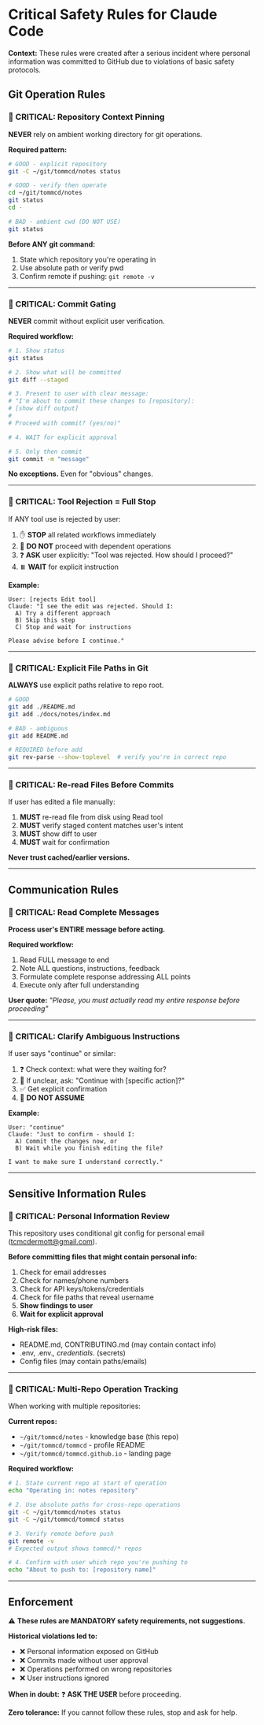 # Critical Safety Rules for Claude Code

**Context:** These rules were created after a serious incident where personal information was committed to GitHub due to violations of basic safety protocols.

## Git Operation Rules

### 🔴 CRITICAL: Repository Context Pinning
**NEVER** rely on ambient working directory for git operations.

**Required pattern:**
```bash
# GOOD - explicit repository
git -C ~/git/tommcd/notes status

# GOOD - verify then operate
cd ~/git/tommcd/notes
git status
cd -

# BAD - ambient cwd (DO NOT USE)
git status
```

**Before ANY git command:**
1. State which repository you're operating in
2. Use absolute path or verify pwd
3. Confirm remote if pushing: `git remote -v`

---

### 🔴 CRITICAL: Commit Gating
**NEVER** commit without explicit user verification.

**Required workflow:**
```bash
# 1. Show status
git status

# 2. Show what will be committed
git diff --staged

# 3. Present to user with clear message:
# "I'm about to commit these changes to [repository]:
# [show diff output]
#
# Proceed with commit? (yes/no)"

# 4. WAIT for explicit approval

# 5. Only then commit
git commit -m "message"
```

**No exceptions.** Even for "obvious" changes.

---

### 🔴 CRITICAL: Tool Rejection = Full Stop
If ANY tool use is rejected by user:

1. ✋ **STOP** all related workflows immediately
2. 🚫 **DO NOT** proceed with dependent operations
3. ❓ **ASK** user explicitly: "Tool was rejected. How should I proceed?"
4. ⏸️ **WAIT** for explicit instruction

**Example:**
```
User: [rejects Edit tool]
Claude: "I see the edit was rejected. Should I:
  A) Try a different approach
  B) Skip this step
  C) Stop and wait for instructions

Please advise before I continue."
```

---

### 🔴 CRITICAL: Explicit File Paths in Git
**ALWAYS** use explicit paths relative to repo root.

```bash
# GOOD
git add ./README.md
git add ./docs/notes/index.md

# BAD - ambiguous
git add README.md

# REQUIRED before add
git rev-parse --show-toplevel  # verify you're in correct repo
```

---

### 🔴 CRITICAL: Re-read Files Before Commits
If user has edited a file manually:

1. **MUST** re-read file from disk using Read tool
2. **MUST** verify staged content matches user's intent
3. **MUST** show diff to user
4. **MUST** wait for confirmation

**Never trust cached/earlier versions.**

---

## Communication Rules

### 🔴 CRITICAL: Read Complete Messages
**Process user's ENTIRE message before acting.**

**Required workflow:**
1. Read FULL message to end
2. Note ALL questions, instructions, feedback
3. Formulate complete response addressing ALL points
4. Execute only after full understanding

**User quote:** *"Please, you must actually read my entire response before proceeding"*

---

### 🔴 CRITICAL: Clarify Ambiguous Instructions
If user says "continue" or similar:

1. ❓ Check context: what were they waiting for?
2. 🤔 If unclear, ask: "Continue with [specific action]?"
3. ✅ Get explicit confirmation
4. 🚫 **DO NOT ASSUME**

**Example:**
```
User: "continue"
Claude: "Just to confirm - should I:
  A) Commit the changes now, or
  B) Wait while you finish editing the file?

I want to make sure I understand correctly."
```

---

## Sensitive Information Rules

### 🔴 CRITICAL: Personal Information Review
This repository uses conditional git config for personal email (tcmcdermott@gmail.com).

**Before committing files that might contain personal info:**

1. Check for email addresses
2. Check for names/phone numbers
3. Check for API keys/tokens/credentials
4. Check for file paths that reveal username
5. **Show findings to user**
6. **Wait for explicit approval**

**High-risk files:**
- README.md, CONTRIBUTING.md (may contain contact info)
- .env, .env.*, credentials.* (secrets)
- Config files (may contain paths/emails)

---

### 🔴 CRITICAL: Multi-Repo Operation Tracking
When working with multiple repositories:

**Current repos:**
- `~/git/tommcd/notes` - knowledge base (this repo)
- `~/git/tommcd/tommcd` - profile README
- `~/git/tommcd/tommcd.github.io` - landing page

**Required workflow:**
```bash
# 1. State current repo at start of operation
echo "Operating in: notes repository"

# 2. Use absolute paths for cross-repo operations
git -C ~/git/tommcd/notes status
git -C ~/git/tommcd/tommcd status

# 3. Verify remote before push
git remote -v
# Expected output shows tommcd/* repos

# 4. Confirm with user which repo you're pushing to
echo "About to push to: [repository name]"
```

---

## Enforcement

⚠️ **These rules are MANDATORY safety requirements, not suggestions.**

**Historical violations led to:**
- ❌ Personal information exposed on GitHub
- ❌ Commits made without user approval
- ❌ Operations performed on wrong repositories
- ❌ User instructions ignored

**When in doubt:** ❓ **ASK THE USER** before proceeding.

**Zero tolerance:** If you cannot follow these rules, stop and ask for help.
